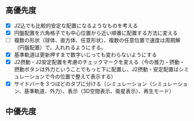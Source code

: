 ## 高優先度
- [x] J2込でも比較的安定な配置になるようなものを考える
- [x] 円盤配置を六角格子でも中心位置から近い順番に配置する方法に変える
- [ ] 複数の形状（球体、直方体、任意形状）、複数の任意位置で速度は周期解（円盤配置）で、入れれるようにする。
- [x] 基準軌道は更新押すまで数字いじっても変わらないようにする
- [x] J2摂動・J2安定配置を考慮のチェックマークを変える（今の推力・摂動・摂動ボタンは外力ということでもっと下に配置し、J2摂動・安定配置はシミュレーションで今の位置で整えて表示する）
- [x] サイドバーを３つほどのタブに分ける（シミュレーション（シミュレーション、基準軌道、外力）、表示（3D空間表示、衛星表示）、再生モード）

## 中優先度
